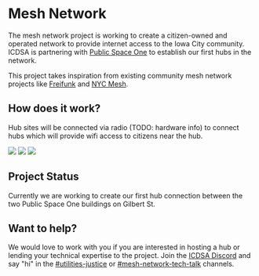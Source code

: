# Mesh Network

The mesh network project is working to create a citizen-owned and operated network to provide internet access to the Iowa City community.  ICDSA is partnering with [Public Space One](http://www.publicspaceone.com/) to establish our first hubs in the network.

This project takes inspiration from existing community mesh network projects like [Freifunk](https://www.nycmesh.net/) and [NYC Mesh](https://www.nycmesh.net/).

## How does it work?

Hub sites will be connected via radio (TODO: hardware info) to connect hubs which will provide wifi access to citizens near the hub.

![](https://placehold.co/250)
![](https://placehold.co/250)
![](https://placehold.co/250)

## Project Status

Currently we are working to create our first hub connection between the two Public Space One buildings on Gilbert St.

## Want to help?

We would love to work with you if you are interested in hosting a hub or lending your technical expertise to the project. Join the [ICDSA Discord](https://discord.com/invite/rkqkEKvCyB) and say "hi" in the [#utilities-justice](https://discord.com/channels/695421616699605042/758850304484704327) or [#mesh-network-tech-talk](https://discord.com/channels/695421616699605042/964969623336407040) channels.